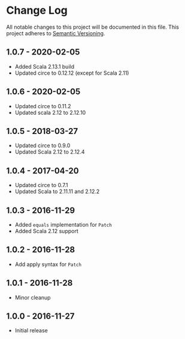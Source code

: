 # Change Log
All notable changes to this project will be documented in this file.
This project adheres to [Semantic Versioning](http://semver.org/).

## 1.0.7 - 2020-02-05
* Added Scala 2.13.1 build
* Updated circe to 0.12.12 (except for Scala 2.11)

## 1.0.6 - 2020-02-05
* Updated circe to 0.11.2
* Updated scala 2.12 to 2.12.10

## 1.0.5 - 2018-03-27
* Updated circe to 0.9.0
* Updated Scala 2.12 to 2.12.4

## 1.0.4 - 2017-04-20
* Updated circe to 0.7.1
* Updated Scala to 2.11.11 and 2.12.2

## 1.0.3 - 2016-11-29
* Added `equals` implementation for `Patch`
* Added Scala 2.12 support

## 1.0.2 - 2016-11-28
* Add apply syntax for `Patch`

## 1.0.1 - 2016-11-28
* Minor cleanup

## 1.0.0 - 2016-11-27
* Initial release

